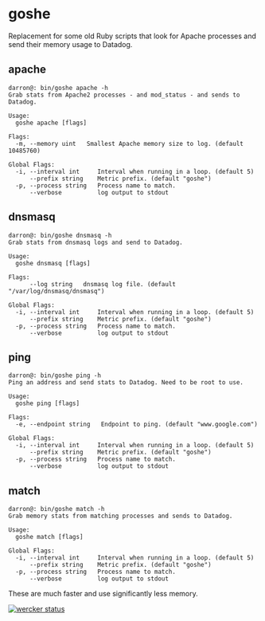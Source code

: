 goshe
===========

Replacement for some old Ruby scripts that look for Apache processes and send their memory usage to Datadog.

## apache

```
darron@: bin/goshe apache -h
Grab stats from Apache2 processes - and mod_status - and sends to Datadog.

Usage:
  goshe apache [flags]

Flags:
  -m, --memory uint   Smallest Apache memory size to log. (default 10485760)

Global Flags:
  -i, --interval int     Interval when running in a loop. (default 5)
      --prefix string    Metric prefix. (default "goshe")
  -p, --process string   Process name to match.
      --verbose          log output to stdout
```

## dnsmasq

```
darron@: bin/goshe dnsmasq -h
Grab stats from dnsmasq logs and send to Datadog.

Usage:
  goshe dnsmasq [flags]

Flags:
      --log string   dnsmasq log file. (default "/var/log/dnsmasq/dnsmasq")

Global Flags:
  -i, --interval int     Interval when running in a loop. (default 5)
      --prefix string    Metric prefix. (default "goshe")
  -p, --process string   Process name to match.
      --verbose          log output to stdout
```

## ping

```
darron@: bin/goshe ping -h
Ping an address and send stats to Datadog. Need to be root to use.

Usage:
  goshe ping [flags]

Flags:
  -e, --endpoint string   Endpoint to ping. (default "www.google.com")

Global Flags:
  -i, --interval int     Interval when running in a loop. (default 5)
      --prefix string    Metric prefix. (default "goshe")
  -p, --process string   Process name to match.
      --verbose          log output to stdout
```

## match

```
darron@: bin/goshe match -h
Grab memory stats from matching processes and sends to Datadog.

Usage:
  goshe match [flags]

Global Flags:
  -i, --interval int     Interval when running in a loop. (default 5)
      --prefix string    Metric prefix. (default "goshe")
  -p, --process string   Process name to match.
      --verbose          log output to stdout
```

These are much faster and use significantly less memory.

[![wercker status](https://app.wercker.com/status/f25e70250066e5f1e03744ef4d5be79e/m "wercker status")](https://app.wercker.com/project/bykey/f25e70250066e5f1e03744ef4d5be79e)

